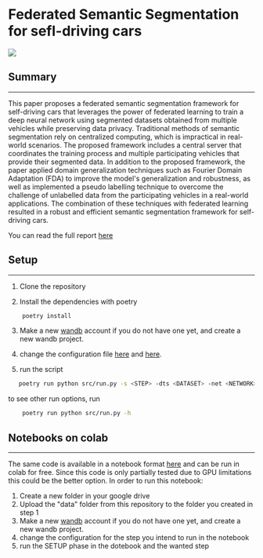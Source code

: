 # Federated Semantic Segmentation for sefl-driving cars

![](./netdiagram.png)

## Summary
---

This paper proposes a federated semantic segmentation framework for self-driving cars that leverages the power of federated learning to train a deep neural network using segmented datasets obtained from multiple vehicles while preserving data privacy. Traditional methods of semantic segmentation rely on centralized computing, which is impractical in real-world scenarios. The proposed framework includes a central server that coordinates the training process and multiple participating vehicles that provide their segmented data. In addition to the proposed framework, the paper applied domain generalization techniques such as Fourier Domain Adaptation (FDA) to improve the model's generalization and robustness, as well as implemented a pseudo labelling technique to overcome the challenge of unlabelled data from the participating vehicles in a real-world applications. The combination of these techniques with federated learning resulted in a robust and efficient semantic segmentation framework for self-driving cars.

You can read the full report [here](./Report.pdf)

## Setup
---

1) Clone the repository

2) Install the dependencies with poetry

```bash
    poetry install
```
3) Make a new [wandb](https://wandb.ai/) account if you do not have one yet, and create a new wandb project.

4) change the configuration file [here](./src/config/config_options.py) and [here](./src/config/config_transforms.py).

5) run the script
 ```bash
    poetry run python src/run.py -s <STEP> -dts <DATASET> -net <NETWORK>
```
to see other run options, run
```bash
    poetry run python src/run.py -h
```

## Notebooks on colab
---

The same code is available in a notebook format [here](https://github.com/lorenzobellino/Federated-SS-for-self-driving-cars/blob/main/fssfsdc.ipynb) and can be run in colab for free. Since this code is only partially tested due to GPU limitations this could be the better option.
In order to run this notebook:
1) Create a new folder in your google drive
2) Upload the "data" folder from this repository to the folder you created in step 1
3) Make a new [wandb](https://wandb.ai/) account if you do not have one yet, and create a new wandb project.
4) change the configuration for the step you intend to run in the notebook
5) run the SETUP phase in the dotebook and the wanted step
